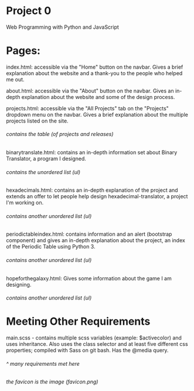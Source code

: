# Project 0

Web Programming with Python and JavaScript

# Pages:

index.html: accessible via the "Home" button on the navbar. Gives a brief explanation about the website and a thank-you to the people who helped me out.



about.html: accessible via the "About" button on the navbar. Gives an in-depth explanation about the website and some of the design process.



projects.html: accessible via the "All Projects" tab on the "Projects" dropdown menu on the navbar. Gives a brief explanation about the multiple projects listed on the site. 
###### contains the table (of projects and releases)





binarytranslate.html: contains an in-depth information set about Binary Translator, a program I designed.
###### contains the unordered list (ul)





hexadecimals.html: contains an in-depth explanation of the project and extends an offer to let people help design hexadecimal-translator, a project I'm working on.
###### contains another unordered list (ul)





periodictableindex.html: contains information and an alert (bootstrap component) and gives an in-depth explanation about the project, an index of the Periodic Table using Python 3.
###### contains another unordered list (ul)





hopeforthegalaxy.html: Gives some information about the game I am designing.
###### contains another unordered list (ul)








# Meeting Other Requirements

main.scss - contains multiple scss variables (example: $activecolor) and uses inheritance. Also uses the class selector and at least five different css properties; compiled with Sass on git bash. Has the @media query.
###### ^ many requirements met here





###### the favicon is the image (favicon.png)

